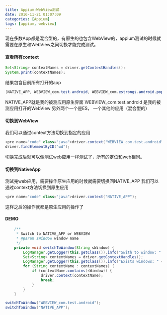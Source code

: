 ```yaml
---
title: Appium-WebView测试
date: 2016-11-21 01:07:09
categories: [Appium]
tags: [appium, webview]
---
```

现在多数App都是混合型的，有原生的也包含WebView的，appium测试的时候就需要在原生和WebView之间切换才能完成测试。

#### 查看所有context
```java
Set<String> contextNames = driver.getContextHandles();
System.print(contextNames);
```

  <!--more-->

结果包含目前所有打开的app
```java
[NATIVE_APP, WEBVIEW_com.test.android, WEBVIEW_com.estrongs.android.pop, WEBVIEW_com.xxxxx.sjj]
```

NATIVE_APP就是我的被测应用原生界面
WEBVIEW_com.test.android 是我的被测应用打开的WebView
另外两个一个是ES， 一个其他的应用（混合型的）

#### 切换到WebView
我们可以通过context方法切换到指定的应用
```java
<pre name="code" class="java">driver.context("WEBVIEW_com.test.android");
driver.findElementByID("wd");
```
切换完成后就可以像测试web应用一样测试了，所有的定位和web相同。

#### 切换到NativeApp
测试完web应用，需要操作原生应用的时候就需要切换回NATIVE_APP
我们可以通过context方法切换到原生应用
```java
<pre name="code" class="java">driver.context("NATIVE_APP");
```
这样之后的操作就都是原生应用的操作了

#### DEMO
```java
    /**
     * Switch to NATIVE_APP or WEBVIEW
     * @param sWindow window name
     */
    private void switchToWindow(String sWindow) {
        LogManager.getLogger(this.getClass()).info("Swith to window: " + sWindow);
        Set<String> contextNames = driver.getContextHandles();
        LogManager.getLogger(this.getClass()).info("Exists windows: " + contextNames.toString());
        for (String contextName : contextNames) {
            if (contextName.contains(sWindow)) {
                driver.context(contextName);
                break;
            }
        }
    }

switchToWindow("WEBVIEW_com.test.android");
switchToWindow("NATIVE_APP");
```
